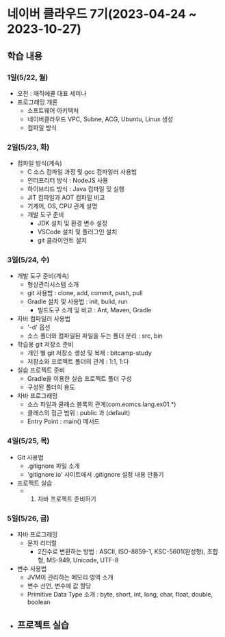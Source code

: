 # 네이버 클라우드 7기(2023-04-24 ~ 2023-10-27)

## 학습 내용

### 1일(5/22, 월)

- 오전 : 매직에콜 대표 세미나
- 프로그래밍 개론
    - 소프트웨어 아키텍처
    - 네이버클라우드 VPC, Subne, ACG, Ubuntu, Linux 생성 
    - 컴파일 방식

### 2일(5/23, 화)

- 컴파일 방식(계속)
    - C 소스 컴파일 과정 및 gcc 컴파일러 사용법
    - 인터프리터 방식 : NodeJS 사용
    - 하이브리드 방식 : Java 컴파일 및 실행
    - JIT 컴파일과 AOT 컴파일 비교
    - 기계어, OS, CPU 관계 설명
    - 개발 도구 준비
      - JDK 설치 및 환경 변수 설정
      - VSCode 설치 및 플러그인 설치
      - git 클라이언트 설치


### 3일(5/24, 수)

- 개발 도구 준비(계속)
    - 형상관리시스템 소개
    - git 사용법 : clone, add, commit, push, pull
    - Gradle 설치 및 사용법 : init, bulid, run
      - 빌드도구 소개 및 비교 : Ant, Maven, Gradle
- 자바 컴파일러 사용법
    - '-d' 옵션
    - 소스 폴더와 컴파일된 파일을 두는 폴더 분리 : src, bin
- 학습용 git 저장소 준비
    - 개인 별 git 저장소 생성 및 복제 : bitcamp-study    
    - 저장소와 프로젝트 폴더의 관계 : 1:1, 1:다
- 실습 프로젝트 준비
    - Gradle을 이용한 실습 프로젝트 폴더 구성
    - 구성된 폴더의 용도
- 자바 프로그래밍
    - 소스 파일과 클래스 블록의 관계(com.eomcs.lang.ex01.*)
    - 클래스의 접근 범위 : public 과 (default)
    - Entry Point : main() 메서드


### 4일(5/25, 목)

- Git 사용법
    - .gitignore 파일 소개
    - 'gitignore.io' 사이트에서 .gitignore 설정 내용 만들기
- 프로젝트 실습
    - 1. 자바 프로젝트 준비하기


### 5일(5/26, 금)

- 자바 프로그래밍
    - 문자 리터럴
      - 2진수로 변환하는 방법 : ASCII, ISO-8859-1, KSC-5601(완성형), 조합형, MS-949, Unicode, UTF-8
- 변수 사용법
    - JVM이 관리하는 메모리 영역 소개
    - 변수 선언, 변수에 값 할당
    - Primitive Data Type 소개 : byte, short, int, long, char, float, double, boolean
- 프로젝트 실습
    - 